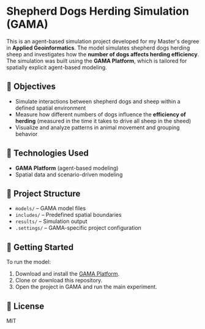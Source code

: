 # Shepherd Dogs Herding Simulation (GAMA)

This is an agent-based simulation project developed for my Master's degree in **Applied Geoinformatics**. The model simulates shepherd dogs herding sheep and investigates how the **number of dogs affects herding efficiency**. The simulation was built using the **GAMA Platform**, which is tailored for spatially explicit agent-based modeling.

## 🎯 Objectives

- Simulate interactions between shepherd dogs and sheep within a defined spatial environment  
- Measure how different numbers of dogs influence the **efficiency of herding** (measured in the time it takes to drive all sheep in the sheed)  
- Visualize and analyze patterns in animal movement and grouping behavior  

## 🧰 Technologies Used

- **GAMA Platform** (agent-based modeling)  
- Spatial data and scenario-driven modeling  

## 📁 Project Structure

- `models/` – GAMA model files  
- `includes/` – Predefined spatial boundaries  
- `results/` – Simulation output  
- `.settings/` – GAMA-specific project configuration  

## 🚀 Getting Started

To run the model:  
  
1. Download and install the [GAMA Platform](https://gama-platform.org).  
2. Clone or download this repository.  
3. Open the project in GAMA and run the main experiment.  

## 📘 License

MIT
